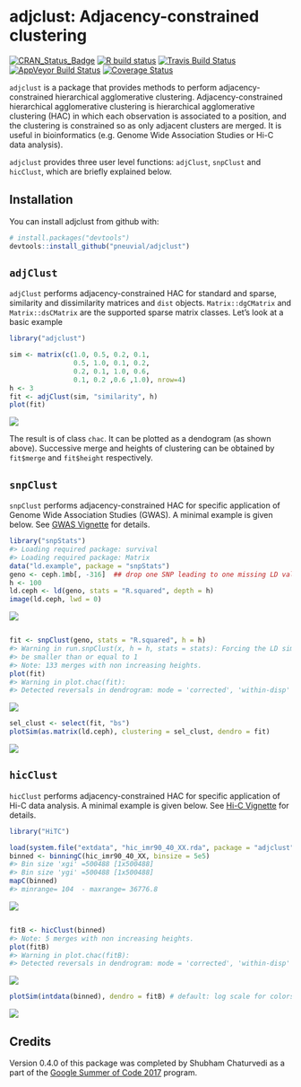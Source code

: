 
# adjclust: Adjacency-constrained clustering

[![CRAN\_Status\_Badge](http://www.r-pkg.org/badges/version/adjclust)](https://cran.r-project.org/package=adjclust)
[![R build
status](https://github.com/pneuvial/adjclust/workflows/R-CMD-check/badge.svg)](https://github.com/pneuvial/adjclust/actions)
[![Travis Build
Status](https://travis-ci.org/pneuvial/adjclust.svg?branch=develop)](https://travis-ci.org/pneuvial/adjclust)
[![AppVeyor Build
Status](https://ci.appveyor.com/api/projects/status/github/pneuvial/adjclust?branch=develop&svg=true)](https://ci.appveyor.com/project/pneuvial/adjclust)
[![Coverage
Status](https://img.shields.io/codecov/c/github/pneuvial/adjclust/develop.svg)](https://codecov.io/github/pneuvial/adjclust/branch/develop)

`adjclust` is a package that provides methods to perform
adjacency-constrained hierarchical agglomerative clustering.
Adjacency-constrained hierarchical agglomerative clustering is
hierarchical agglomerative clustering (HAC) in which each observation is
associated to a position, and the clustering is constrained so as only
adjacent clusters are merged. It is useful in bioinformatics
(e.g. Genome Wide Association Studies or Hi-C data analysis).

`adjclust` provides three user level functions: `adjClust`, `snpClust`
and `hicClust`, which are briefly explained below.

## Installation

You can install adjclust from github with:

``` r
# install.packages("devtools")
devtools::install_github("pneuvial/adjclust")
```

## `adjClust`

`adjClust` performs adjacency-constrained HAC for standard and sparse,
similarity and dissimilarity matrices and `dist` objects.
`Matrix::dgCMatrix` and `Matrix::dsCMatrix` are the supported sparse
matrix classes. Let’s look at a basic example

``` r
library("adjclust")

sim <- matrix(c(1.0, 0.5, 0.2, 0.1,
                0.5, 1.0, 0.1, 0.2,
                0.2, 0.1, 1.0, 0.6,
                0.1, 0.2 ,0.6 ,1.0), nrow=4)
h <- 3
fit <- adjClust(sim, "similarity", h)
plot(fit)
```

![](man/figures/README-adjClust-1.png)<!-- -->

The result is of class `chac`. It can be plotted as a dendogram (as
shown above). Successive merge and heights of clustering can be obtained
by `fit$merge` and `fit$height` respectively.

## `snpClust`

`snpClust` performs adjacency-constrained HAC for specific application
of Genome Wide Association Studies (GWAS). A minimal example is given
below. See [GWAS Vignette](vignettes/snpClust.Rmd) for details.

``` r
library("snpStats")
#> Loading required package: survival
#> Loading required package: Matrix
data("ld.example", package = "snpStats")
geno <- ceph.1mb[, -316]  ## drop one SNP leading to one missing LD value
h <- 100
ld.ceph <- ld(geno, stats = "R.squared", depth = h)
image(ld.ceph, lwd = 0)
```

![](man/figures/README-snpClust-1.png)<!-- -->

``` r

fit <- snpClust(geno, stats = "R.squared", h = h)
#> Warning in run.snpClust(x, h = h, stats = stats): Forcing the LD similarity to
#> be smaller than or equal to 1
#> Note: 133 merges with non increasing heights.
plot(fit)
#> Warning in plot.chac(fit): 
#> Detected reversals in dendrogram: mode = 'corrected', 'within-disp' or 'total-disp' might be more relevant.
```

![](man/figures/README-snpClust-2.png)<!-- -->

``` r
sel_clust <- select(fit, "bs")
plotSim(as.matrix(ld.ceph), clustering = sel_clust, dendro = fit)
```

![](man/figures/README-snpClust-3.png)<!-- -->

## `hicClust`

`hicClust` performs adjacency-constrained HAC for specific application
of Hi-C data analysis. A minimal example is given below. See [Hi-C
Vignette](vignettes/hicClust.Rmd) for
details.

``` r
library("HiTC")
```

``` r
load(system.file("extdata", "hic_imr90_40_XX.rda", package = "adjclust"))
binned <- binningC(hic_imr90_40_XX, binsize = 5e5)
#> Bin size 'xgi' =500488 [1x500488]
#> Bin size 'ygi' =500488 [1x500488]
mapC(binned)
#> minrange= 104  - maxrange= 36776.8
```

![](man/figures/README-hicClust-1.png)<!-- -->

``` r

fitB <- hicClust(binned)
#> Note: 5 merges with non increasing heights.
plot(fitB)
#> Warning in plot.chac(fitB): 
#> Detected reversals in dendrogram: mode = 'corrected', 'within-disp' or 'total-disp' might be more relevant.
```

![](man/figures/README-hicClust-2.png)<!-- -->

``` r
plotSim(intdata(binned), dendro = fitB) # default: log scale for colors
```

![](man/figures/README-hicClust-3.png)<!-- -->

## Credits

Version 0.4.0 of this package was completed by Shubham Chaturvedi as a
part of the [Google Summer of
Code 2017](https://summerofcode.withgoogle.com/projects/#4961904920363008)
program.
